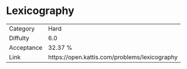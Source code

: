 # Lexicography

<table>
    <tr>
        <td>Category</td>
        <td>Hard</td>
    </tr>
    <tr>
        <td>Diffulty</td>
        <td>6.0</td>
    </tr>
    <tr>
        <td>Acceptance</td>
        <td>32.37 %</td>
    </tr>
    <tr>
        <td>Link</td>
        <td>https://open.kattis.com/problems/lexicography</td>
    </tr>
</table>